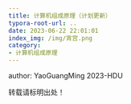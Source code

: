 ```yaml
---
title: 计算机组成原理（计划更新）
typora-root-url: ..
date: 2023-06-22 22:01:01
index_img: /img/宵宫.png
category:
- 计算机组成原理
---
```


<!--more-->


<p class="note note-success">author: YaoGuangMing 2023-HDU</p>
<p class="note note-warning">转载请标明出处！</p>